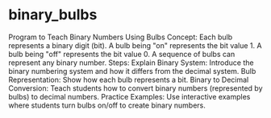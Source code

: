 # binary_bulbs
Program to Teach Binary Numbers Using Bulbs
Concept:
Each bulb represents a binary digit (bit).
A bulb being "on" represents the bit value 1.
A bulb being "off" represents the bit value 0.
A sequence of bulbs can represent any binary number.
Steps:
Explain Binary System: Introduce the binary numbering system and how it differs from the decimal system.
Bulb Representation: Show how each bulb represents a bit.
Binary to Decimal Conversion: Teach students how to convert binary numbers (represented by bulbs) to decimal numbers.
Practice Examples: Use interactive examples where students turn bulbs on/off to create binary numbers.
